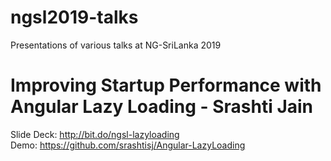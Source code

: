 # ngsl2019-talks
Presentations of various talks at NG-SriLanka 2019

# Improving Startup Performance with Angular Lazy Loading - Srashti Jain
Slide Deck: http://bit.do/ngsl-lazyloading <br/>
Demo: https://github.com/srashtisj/Angular-LazyLoading
